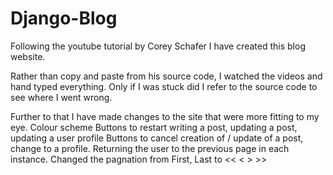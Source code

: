 # Django-Blog

Following the youtube tutorial by Corey Schafer
I have created this blog website. 

Rather than copy and paste from his source code, I watched the videos and hand typed everything. Only if I was stuck did I refer to the source code to see where I went wrong.

Further to that I have made changes to the site that were more fitting to my eye.
Colour scheme
Buttons to restart writing a post, updating a post, updating a user profile
Buttons to cancel creation of / update of a post, change to a profile. Returning the user to the previous page in each instance.
Changed the pagnation from First, Last to << < > >>
